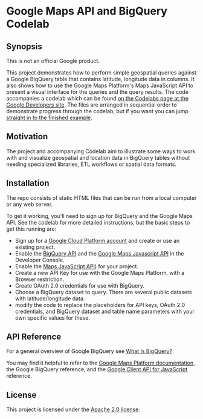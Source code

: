# Google Maps API and BigQuery Codelab

## Synopsis

This is not an official Google product.

This project demonstrates how to perform simple geospatial queries against a Google BigQuery table that contains latitude, longitude data in columns. It also shows how to use the Google Maps Platform's Maps JavaScript API to present a visual interface for the queries and the query results. The code accompanies a codelab which can be found [on the Codelabs page at the Google Developers site](https://codelabs.developers.google.com/codelabs/bigquery-maps-api). The files are arranged in sequential order to demonstrate progress through the codelab, but if you want you can jump [straight in to the finished example](step7/map.html "Finished example").

## Motivation

The project and accompanying Codelab aim to illustrate some ways to work with and visualize geospatial and location data in BigQuery tables without needing specialized libraries, ETL workflows or spatial data formats.

## Installation

The repo consists of static HTML files that can be run from a local computer or any web server.

To get it working, you'll need to sign up for BigQuery and the Google Maps API. See the codelab for more detailed instructions, but the basic steps to get this running are:
- Sign up for a [Google Cloud Platform account](https://cloud.google.com/) and create or use an existing project.
- Enable the [BigQuery API](https://cloud.google.com/bigquery/bigquery-api-quickstart "BigQuery API quick start instructions") and the [Google Maps Javascript API](https://developers.google.com/maps/documentation/javascript/ "Google Maps API documentation") in the Developer Console.
- Enable the [Maps JavaScript API](https://console.cloud.google.com/marketplace/details/google/maps-backend.googleapis.com)) for your project.
- Create a new API Key for use with the Google Maps Platform, with a Browser restriction.
- Create OAuth 2.0 credentials for use with BigQuery.
- Choose a BigQuery dataset to query. There are several public datasets with latitude/longitude data.
- modify the code to replace the placeholders for API keys, OAuth 2.0 credentials, and BigQuery dataset and table name parameters with your own specific values for these.


## API Reference

For a general overview of Google BigQuery see [What Is BigQuery?](https://cloud.google.com/bigquery/what-is-bigquery "What is BigQuery?")

You may find it helpful to refer to the [Google Maps Platform documentation](https://developers.google.com/maps/documentation "Google Maps API documentation"), the Google BigQuery reference, and the [Google Client API for JavaScript](https://github.com/google/google-api-javascript-client "Google Client API for JavaScript") reference.

## License

This project is licensed under the [Apache 2.0 license](http://www.apache.org/licenses/LICENSE-2.0.txt "Apache 2.0 license").
